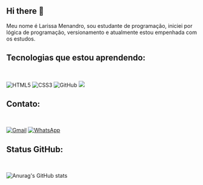 ## Hi there 👋

Meu nome é Larissa Menandro, sou estudante de programação, iniciei por lógica de programação, versionamento e atualmente estou empenhada com os estudos.

<h2 
  <b>Tecnologias que estou aprendendo:</b></h2>
  
  <br>

  
![HTML5](https://img.shields.io/badge/html5-%23E34F26.svg?style=for-the-badge&logo=html5&logoColor=white)  ![CSS3](https://img.shields.io/badge/css3-%231572B6.svg?style=for-the-badge&logo=css3&logoColor=white)   ![GitHub](https://img.shields.io/badge/github-%23121011.svg?style=for-the-badge&logo=github&logoColor=white)  <a href="https://www.javascript.org/"><img src="https://img.shields.io/badge/javascript-%23323330.svg?style=for-the-badge&logo=javascript&logoColor=%23F7DF1E"></a>




<h2 
  <b>Contato:</b></h2>
  <br>
  
[![Gmail](https://img.shields.io/badge/-Email-D14836?style=flat&logo=gmail&logoColor=white)](mailto:larissamenandro89483@gmail.com)
[![WhatsApp](https://img.shields.io/badge/WhatsApp-25D366?style=for-the-badge&logo=whatsapp&logoColor=white)](http://wa.me/5517988143266?text=te%20encontrei%20pelo%20github)



<h2 
  <b>Status GitHub:</b></h2>
  
  <br>

  

  ![Anurag's GitHub stats](https://github-readme-stats.vercel.app/api?username=LarissaMenandro&show_icons=true&theme=radical)


  
  
